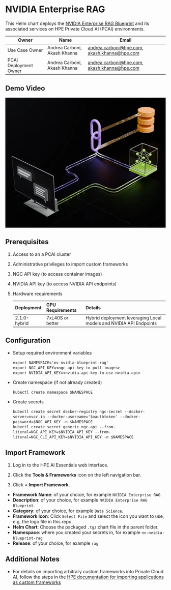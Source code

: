 # NVIDIA Enterprise RAG
This Helm chart deploys the [NVIDIA Enterprise RAG Blueprint](https://build.nvidia.com/nvidia/build-an-enterprise-rag-pipeline) and its associated services on HPE Private Cloud AI (PCAI) environments.

| Owner                       | Name                              | Email                                         |
| ----------------------------|-----------------------------------|-----------------------------------------------|
| Use Case Owner              | Andrea Carboni, Akash Khanna      | andrea.carboni@hpe.com, akash.khanna@hpe.com  |
| PCAI Deployment Owner       | Andrea Carboni, Akash Khanna      | andrea.carboni@hpe.com, akash.khanna@hpe.com  |

## Demo Video
[![Enterprise-RAG-demo-video](enterprise-rag.jpg)](https://storage.googleapis.com/ai-solution-engineering-videos/public/Enterprise-RAG-Blueprint-Demo.mp4)

## Prerequisites
1. Access to an a PCAI cluster
2. Administrative privileges to import custom frameworks
3. NGC API key (to access container images)
4. NVIDIA API key (to access NVIDIA API endpoints)
5. Hardware requirements

    | Deployment                    | GPU Requirements  | Details                                                               |
    |-------------------------------|-------------------|-----------------------------------------------------------------------|
    | 2.1.0-hybrid                  | 7xL40S or better  | Hybrid deployment leveraging Local models and NVIDIA API Endpoints    |


## Configuration
- Setup required environment variables
    ```
    export NAMESPACE='nv-nvidia-blueprint-rag'
    export NGC_API_KEY=<ngc-api-key-to-pull-images>
    export NVIDIA_API_KEY=<nvidia-api-key-to-use-nvidia-api>
    ```

- Create namespace (if not already created)
    ```
    kubectl create namespace $NAMESPACE
    ```
- Create secrets
    ```
    kubectl create secret docker-registry ngc-secret --docker-server=nvcr.io --docker-username='$oauthtoken' --docker-password=$NGC_API_KEY -n $NAMESPACE
    kubectl create secret generic ngc-api --from-literal=NGC_API_KEY=$NVIDIA_API_KEY --from-literal=NGC_CLI_API_KEY=$NVIDIA_API_KEY -n $NAMESPACE
    ```

## Import Framework
1. Log in to the HPE AI Essentials web interface.

2. Click the **Tools & Frameworks** icon on the left navigation bar.

3. Click **+ Import Framework**.

- **Framework Name**: of your choice, for example `NVIDIA Enterprise RAG`.
- **Description**: of your choice, for example `NVIDIA Enterprise RAG Blueprint`.
- **Category**: of your choice, for example `Data Science`.
- **Framework Icon**: Click `Select File` and select the icon you want to use, e.g. the logo file in this repo.
- **Helm Chart**: Choose the packaged `.tgz` chart file in the parent folder.
- **Namespace**: where you created your secrets in, for example `nv-nvidia-blueprint-rag`
- **Release**: of your choice, for example `rag`

## Additional Notes
* For details on importing arbitrary custom frameworks into Private Cloud AI, follow the steps in the [HPE documentation for importing applications as custom frameworks](https://support.hpe.com/hpesc/public/docDisplay?docId=a00aie16hen_us&page=ManageClusters/importing-applications.html)
